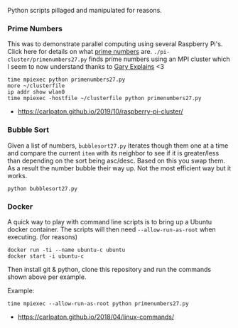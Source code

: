 Python scripts pillaged and manipulated for reasons.

### Prime Numbers

This was to demonstrate parallel computing using several Raspberry Pi's. Click here for details on what [prime numbers](/pi-cluster/prime-numbers.md) are.  `./pi-cluster/primenumbers27.py` finds prime numbers using an MPI cluster which I seem to now understand thanks to [Gary Explains](https://www.youtube.com/channel/UCRjSO-juFtngAeJGJRMdIZw) <3

```
time mpiexec python primenumbers27.py
more ~/clusterfile
ip addr show wlan0
time mpiexec -hostfile ~/clusterfile python primenumbers27.py
```

*  https://carlpaton.github.io/2019/10/raspberry-pi-cluster/

### Bubble Sort

Given a list of numbers, `bubblesort27.py` iterates though them one at a time and compare the current `item` with its neighbor to see if it is greater/less than depending on the sort being asc/desc. Based on this you swap them. As a result the number bubble their way up. Not the most efficient way but it works.

```
python bubblesort27.py
```

### Docker

A quick way to play with command line scripts is to bring up a Ubuntu docker container. The scripts will then need `--allow-run-as-root` when executing. (for reasons)

```
docker run -ti --name ubuntu-c ubuntu
docker start -i ubuntu-c
```

Then install git & python, clone this repository and run the commands shown above per example.

Example:

```
time mpiexec --allow-run-as-root python primenumbers27.py
```

*  https://carlpaton.github.io/2018/04/linux-commands/ 